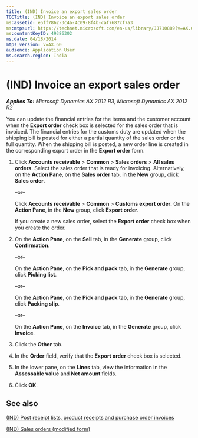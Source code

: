```yaml
---
title: (IND) Invoice an export sales order
TOCTitle: (IND) Invoice an export sales order
ms:assetid: e5ff7862-3c4a-4c09-8f4b-caf7687cf7a3
ms:mtpsurl: https://technet.microsoft.com/en-us/library/JJ710889(v=AX.60)
ms:contentKeyID: 49386302
ms.date: 04/18/2014
mtps_version: v=AX.60
audience: Application User
ms.search.region: India
---
```


# (IND) Invoice an export sales order 


_**Applies To:** Microsoft Dynamics AX 2012 R3, Microsoft Dynamics AX 2012 R2_

You can update the financial entries for the items and the customer account when the **Export order** check box is selected for the sales order that is invoiced. The financial entries for the customs duty are updated when the shipping bill is posted for either a partial quantity of the sales order or the full quantity. When the shipping bill is posted, a new order line is created in the corresponding export order in the **Export order** form.

1.  Click **Accounts receivable** \> **Common** \> **Sales orders** \> **All sales orders**. Select the sales order that is ready for invoicing. Alternatively, on the **Action Pane**, on the **Sales order** tab, in the **New** group, click **Sales order**.
    
    –or–
    
    Click **Accounts receivable** \> **Common** \> **Customs export order**. On the **Action Pane**, in the **New** group, click **Export order**.
    
    If you create a new sales order, select the **Export order** check box when you create the order.

2.  On the **Action Pane**, on the **Sell** tab, in the **Generate** group, click **Confirmation**.
    
    –or–
    
    On the **Action Pane**, on the **Pick and pack** tab, in the **Generate** group, click **Picking list**.
    
    –or–
    
    On the **Action Pane**, on the **Pick and pack** tab, in the **Generate** group, click **Packing slip**.
    
    –or–
    
    On the **Action Pane**, on the **Invoice** tab, in the **Generate** group, click **Invoice**.

3.  Click the **Other** tab.

4.  In the **Order** field, verify that the **Export order** check box is selected.

5.  In the lower pane, on the **Lines** tab, view the information in the **Assessable value** and **Net amount** fields.

6.  Click **OK**.

## See also

[(IND) Post receipt lists, product receipts and purchase order invoices](ind-post-receipt-lists-product-receipts-and-purchase-order-invoices.md)

[(IND) Sales orders (modified form)](https://technet.microsoft.com/en-us/library/jj677998\(v=ax.60\))

  


